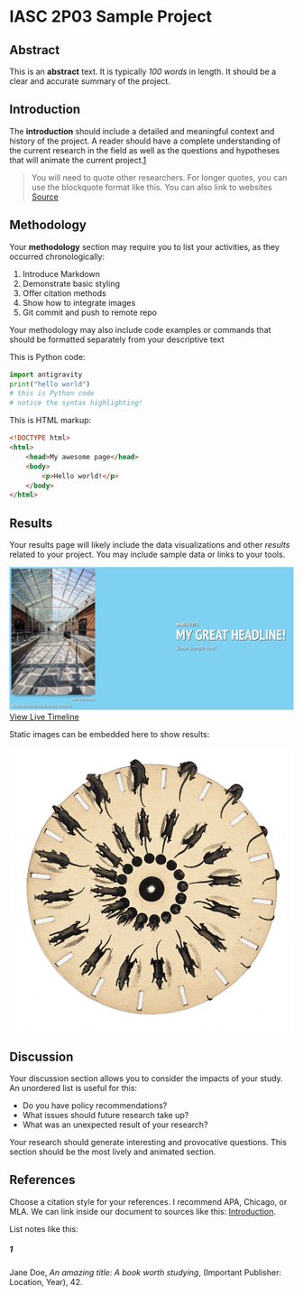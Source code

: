# IASC 2P03 Sample Project

## Abstract

This is an **abstract** text. It is typically *100 words* in length. It should be a clear and accurate summary of the project.

## Introduction

The **introduction** should include a detailed and meaningful context and history of the project. A reader should have a complete understanding of the current research in the field as well as the questions and hypotheses that will animate the current project.[1](#1)

> You will need to quote other researchers. For longer quotes, you can use the blockquote format like this. You can also link to websites [Source](https://duck.com)

## Methodology

Your **methodology** section may require you to list your activities, as they occurred chronologically:

1. Introduce Markdown
2. Demonstrate basic styling
3. Offer citation methods
4. Show how to integrate images
5. Git commit and push to remote repo

Your methodology may also include code examples or commands that should be formatted separately from your descriptive text

This is Python code:

```python
import antigravity
print("hello world")
# this is Python code
# notice the syntax highlighting!
```
This is HTML markup:
```html
<!DOCTYPE html>
<html>
    <head>My awesome page</head>
    <body>
        <p>Hello world!</p>
    </body>
</html>
```

## Results

Your results page will likely include the data visualizations and other *results* related to your project. You may include sample data or links to your tools. 

![timeline image](timeline.png)
[View Live Timeline](https://cdn.knightlab.com/libs/timeline3/latest/embed/index.html?source=1t0QKCCI9H5XNumtxtcfoCju6yH5E0c7sw3eYvCcSOXk&font=Default&lang=en&initial_zoom=2&height=650)

    
Static images can be embedded here to show results:

![this is alt text](Animated_phenakistiscope_disc_-_Running_rats_Fantascope_by_Thomas_Mann_Baynes_1833.gif)

## Discussion

Your discussion section allows you to consider the impacts of your study. An unordered list is useful for this:

- Do you have policy recommendations? 
- What issues should future research take up? 
- What was an unexpected result of your research?

Your research should generate interesting and provocative questions. This section should be the most lively and animated section.

## References

Choose a citation style for your references. I recommend APA, Chicago, or MLA. We can link inside our document to sources like this: [Introduction](#introduction).

List notes like this:

##### 1 
Jane Doe, *An amazing title: A book worth studying*, (Important Publisher: Location, Year), 42.
